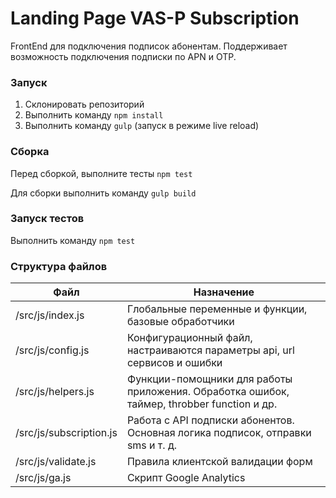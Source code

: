 # Landing Page VAS-P Subscription
FrontEnd для подключения подписок абонентам.
Поддерживает возможность подключения подписки по APN и OTP.
### Запуск
1. Склонировать репозиторий
2. Выполнить команду `npm install`
3. Выполнить команду `gulp` (запуск в режиме live reload)

### Сборка
Перед сборкой, выполните тесты `npm test`

Для сборки выполнить команду `gulp build`

### Запуск тестов
Выполнить команду `npm test`

### Структура файлов
| Файл  | Назначение  |
| ------------ | ------------ |
| /src/js/index.js  | Глобальные переменные и функции, базовые обработчики |
| /src/js/config.js  | Конфигурационный файл, настраиваются параметры api, url сервисов и ошибки |
| /src/js/helpers.js  | Функции-помощники для работы приложения. Обработка ошибок, таймер, throbber function и др.  |
| /src/js/subscription.js  | Работа с API подписки абонентов. Основная логика подписок, отправки sms и т. д. |
| /src/js/validate.js | Правила клиентской валидации форм |
| /src/js/ga.js | Скрипт Google Analytics |